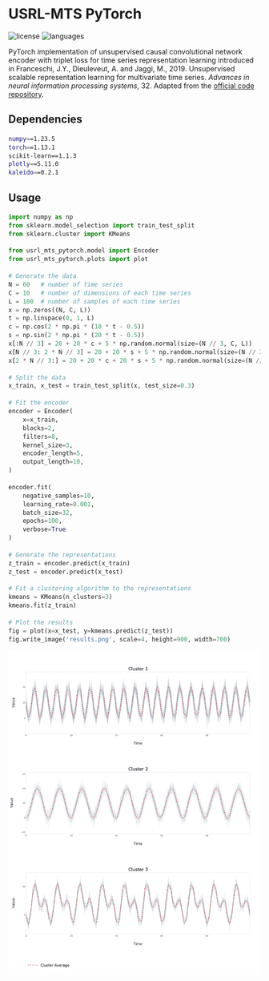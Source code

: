 # USRL-MTS PyTorch

![license](https://img.shields.io/github/license/flaviagiammarino/usrl-mts-pytorch)
![languages](https://img.shields.io/github/languages/top/flaviagiammarino/usrl-mts-pytorch)

PyTorch implementation of unsupervised causal convolutional network encoder with triplet loss for time series representation 
learning introduced in Franceschi, J.Y., Dieuleveut, A. and Jaggi, M., 2019. Unsupervised scalable representation learning for 
multivariate time series. *Advances in neural information processing systems*, 32. 
Adapted from the [official code repository](https://github.com/White-Link/UnsupervisedScalableRepresentationLearningTimeSeries).

## Dependencies
```bash
numpy==1.23.5
torch==1.13.1
scikit-learn==1.1.3
plotly==5.11.0
kaleido==0.2.1
```
## Usage
```python
import numpy as np
from sklearn.model_selection import train_test_split
from sklearn.cluster import KMeans

from usrl_mts_pytorch.model import Encoder
from usrl_mts_pytorch.plots import plot

# Generate the data
N = 60   # number of time series
C = 10   # number of dimensions of each time series
L = 100  # number of samples of each time series
x = np.zeros((N, C, L))
t = np.linspace(0, 1, L)
c = np.cos(2 * np.pi * (10 * t - 0.5))
s = np.sin(2 * np.pi * (20 * t - 0.5))
x[:N // 3] = 20 + 20 * c + 5 * np.random.normal(size=(N // 3, C, L))
x[N // 3: 2 * N // 3] = 20 + 20 * s + 5 * np.random.normal(size=(N // 3, C, L))
x[2 * N // 3:] = 20 + 20 * c + 20 * s + 5 * np.random.normal(size=(N // 3, C, L))

# Split the data
x_train, x_test = train_test_split(x, test_size=0.3)

# Fit the encoder
encoder = Encoder(
    x=x_train,
    blocks=2,
    filters=8,
    kernel_size=3,
    encoder_length=5,
    output_length=10,
)

encoder.fit(
    negative_samples=10,
    learning_rate=0.001,
    batch_size=32,
    epochs=100,
    verbose=True
)

# Generate the representations
z_train = encoder.predict(x_train)
z_test = encoder.predict(x_test)

# Fit a clustering algorithm to the representations
kmeans = KMeans(n_clusters=3)
kmeans.fit(z_train)

# Plot the results
fig = plot(x=x_test, y=kmeans.predict(z_test))
fig.write_image('results.png', scale=4, height=900, width=700)
```
![results](example/results.png)
